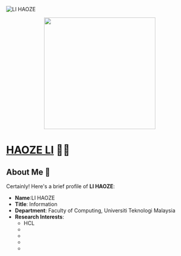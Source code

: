 ![LI HAOZE](https://github.com/drshahizan/learn-github/assets/163810827/07e6457d-1514-48d8-81e3-8e2977a92541)


<div align="center"><img src="Github_poster.jpeg" width="300" /></div>

# [HAOZE LI](https://github.com/Haoze12) 👨‍💻


## About Me 🚀
Certainly! Here's a brief profile of **LI HAOZE**:

- **Name**:LI HAOZE
- **Title**: Information
- **Department**: Faculty of Computing, Universiti Teknologi Malaysia
- **Research Interests**:
    - HCL
    - 
    - 
    - 
    - 

